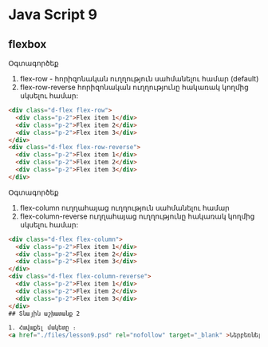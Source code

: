 # Java Script 9

## flexbox 

Օգտագործեք 
1. flex-row - հորիզոնական ուղղություն սահմանելու համար (default) 
2. flex-row-reverse հորիզոնական ուղղությունը հակառակ կողմից սկսելու համար:

```html
<div class="d-flex flex-row">
  <div class="p-2">Flex item 1</div>
  <div class="p-2">Flex item 2</div>
  <div class="p-2">Flex item 3</div>
</div>
<div class="d-flex flex-row-reverse">
  <div class="p-2">Flex item 1</div>
  <div class="p-2">Flex item 2</div>
  <div class="p-2">Flex item 3</div>
</div>
```

Օգտագործեք 
1. flex-column ուղղահայաց ուղղություն սահմանելու համար 
2. flex-column-reverse ուղղահայաց ուղղությունը հակառակ կողմից սկսելու համար:

```html
<div class="d-flex flex-column">
  <div class="p-2">Flex item 1</div>
  <div class="p-2">Flex item 2</div>
  <div class="p-2">Flex item 3</div>
</div>
<div class="d-flex flex-column-reverse">
  <div class="p-2">Flex item 1</div>
  <div class="p-2">Flex item 2</div>
  <div class="p-2">Flex item 3</div>
</div>
## Տնային աշխատանք 2

1. Հավաքել մակետը ։
<a href="./files/lesson9.psd" rel="nofollow" target="_blank" >Ներբեռնել մեդիա Մակետը</a>



